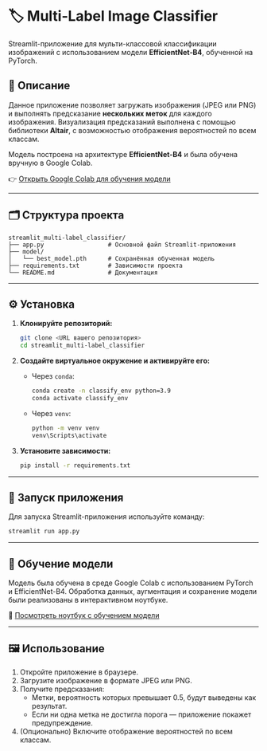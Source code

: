 # 🏷️ Multi‑Label Image Classifier

Streamlit-приложение для мульти-классовой классификации изображений с использованием модели **EfficientNet‑B4**, обученной на PyTorch.

## 📌 Описание

Данное приложение позволяет загружать изображения (JPEG или PNG) и выполнять предсказание **нескольких меток** для каждого изображения. Визуализация предсказаний выполнена с помощью библиотеки **Altair**, с возможностью отображения вероятностей по всем классам.

Модель построена на архитектуре **EfficientNet-B4** и была обучена вручную в Google Colab.

👉 [Открыть Google Colab для обучения модели](https://colab.research.google.com/drive/12mxh_56unONITi-L4Z1da67AiRxKZgxq?usp=sharing)

---

## 🗂️ Структура проекта

```
streamlit_multi-label_classifier/
├── app.py                  # Основной файл Streamlit-приложения
├── model/
│   └── best_model.pth      # Сохранённая обученная модель
├── requirements.txt        # Зависимости проекта
└── README.md               # Документация
```

---

## ⚙️ Установка

1. **Клонируйте репозиторий:**
   ```bash
   git clone <URL вашего репозитория>
   cd streamlit_multi-label_classifier
   ```

2. **Создайте виртуальное окружение и активируйте его:**

   - Через `conda`:
     ```bash
     conda create -n classify_env python=3.9
     conda activate classify_env
     ```
   - Через `venv`:
     ```bash
     python -m venv venv
     venv\Scripts\activate
     ```

3. **Установите зависимости:**
   ```bash
   pip install -r requirements.txt
   ```

---

## 🚀 Запуск приложения

Для запуска Streamlit-приложения используйте команду:
```bash
streamlit run app.py
```

---

## 🧠 Обучение модели

Модель была обучена в среде Google Colab с использованием PyTorch и EfficientNet-B4. Обработка данных, аугментация и сохранение модели были реализованы в интерактивном ноутбуке.

📎 [Посмотреть ноутбук с обучением модели](https://colab.research.google.com/drive/12mxh_56unONITi-L4Z1da67AiRxKZgxq?usp=sharing)

---

## 🖼️ Использование

1. Откройте приложение в браузере.
2. Загрузите изображение в формате JPEG или PNG.
3. Получите предсказания:
   - Метки, вероятность которых превышает 0.5, будут выведены как результат.
   - Если ни одна метка не достигла порога — приложение покажет предупреждение.
4. (Опционально) Включите отображение вероятностей по всем классам.
